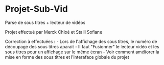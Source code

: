 # Projet-Sub-Vid
Parse de sous titres + lecteur de vidéos

Projet effectué par Merck Chloé et Staili Sofiane   

  Correction à effectuées :
                            - Lors de l'affichage des sous titres, le numéro de découpage des sous titres aparait 
                            - Il faut "Fusionner" le lecteur vidéo et les sous titres pour un affichage sur le même écran 
                            - Voir comment améliorer la mise en forme des sous titres et l'interaface globale du projet


